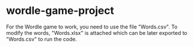 # wordle-game-project
For the Wordle game to work, you need to use the file "Words.csv". To modify the words, "Words.xlsx" is attached which can be later exported to "Words.csv" to run the code. 
